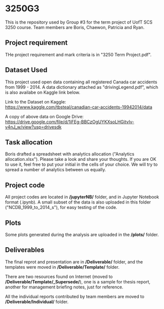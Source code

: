 # 3250G3
This is the repository used by Group #3 for the term project of UofT SCS 3250 course.
Team members are Boris, Chaewon, Patricia and Ryan.

## Project requirement
THe project requirement and mark criteria is in "3250 Term Project.pdf".

## Dataset Used
This project used open data containing all registered Canada car accidents from 1999 - 2014.
A data dictionary attached as "drivingLegend.pdf", which is also availabe on Kaggle link below.

Link to the Dataset on Kaggle:  
https://www.kaggle.com/tbsteal/canadian-car-accidents-19942014/data

A copy of above data on Google Drive:  
https://drive.google.com/file/d/1iFEg-BBCzOgUYKXsoLHGitvIv-v4nJ_w/view?usp=drivesdk

## Task allocation
Boris drafted a spreadsheet with analytics allocation ("Analytics allocation.xlsx").
Please take a look and share your thoughts.  If you are OK to use it, feel free to put your initial in the cells of your choice. We will try to spread a number of analytics between us equally.

## Project code
All project codes are located in __/jupyterNB/__ folder, and in Jupyter Notebook format (.ipynb).
A small subset of the data is also uploaded in this folder ("NCDB_1999_to_2014_s"), for easy testing of the code.

## Plots
Some plots generated during the analysis are uploaded in the __/plots/__ folder.

## Deliverables
The final reprot and presentation are in __/Deliverable/__ folder, and the templates were moved in __/Deliverable/Template/__ folder.

There are two resources found on Internet (moved to __/Deliverable/Template/\_Supersede/__), one is a sample for thesis report, another for management briefing notes, just for reference. 

All the individual reports contributed by team members are moved to __/Deliverable/Individual/__ folder.

